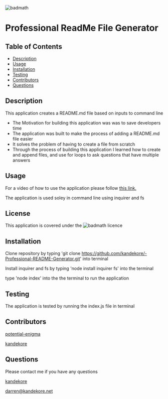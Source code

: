 

![badmath](https://img.shields.io/badge/license-MIT%2FApache--2.0-blue)

# Professional ReadMe File Generator  

## Table of Contents 

- [Description](#Description)
- [Usage](#usage)
- [Installation](#installation)
- [Testing](#testing)
- [Contributors](#Contributors)
- [Questions](#Questions)


## Description

This application creates a README.md file based on inputs to command line
- The Motivation for building this application was  was to save developers time
- The application was built to make the process of adding a README.md file easier
- It solves the problem of having to create a file from scratch
- Through the process of building this application I learned how to create and append files, and use for loops to ask questions that have multiple answers

## Usage

For a video of how to use the application please follow [this link.](http)

The application is used soley in command line using inquirer and fs

## License

This application is covered under the ![badmath](https://img.shields.io/badge/license-MIT%2FApache--2.0-blue) licence


## Installation


Clone repository by typing 'git clone https://github.com/kandekore/-Professional-README-Generator.git' into terminal

Install inquirer and fs by typing 'node install inquirer fs' into the terminal

type 'node index' into the the terminal to run the application

## Testing

The application is tested by running the index.js file in terminal

## Contributors


[potential-enigma](https://github.com/potential-enigma)



[kandekore](https://github.com/kandekore)



## Questions

Please contact me if you have any questions

[kandekore](https://github.com/kandekore)

[darren@kandekore.net](mailto:darren@kandekore.net)



